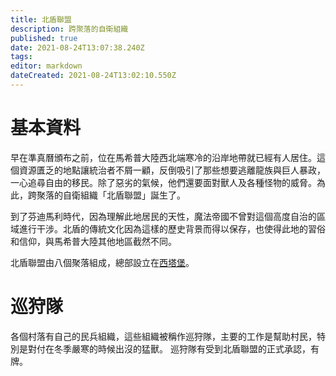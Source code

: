 ```yaml
---
title: 北盾聯盟
description: 跨聚落的自衛組織
published: true
date: 2021-08-24T13:07:38.240Z
tags: 
editor: markdown
dateCreated: 2021-08-24T13:02:10.550Z
---
```


# 基本資料
早在準真曆頒布之前，位在馬希普大陸西北端寒冷的沿岸地帶就已經有人居住。這個資源匱乏的地點讓統治者不屑一顧，反倒吸引了那些想要逃離龍族與巨人暴政，一心追尋自由的移民。除了惡劣的氣候，他們還要面對獸人及各種怪物的威脅。為此，跨聚落的自衛組織「北盾聯盟」誕生了。

到了芬迪馬利時代，因為理解此地居民的天性，魔法帝國不曾對這個高度自治的區域進行干涉。北盾的傳統文化因為這樣的歷史背景而得以保存，也使得此地的習俗和信仰，與馬希普大陸其他地區截然不同。

北盾聯盟由八個聚落組成，總部設立在[西塔堡](/地理/西塔堡)。

# 巡狩隊
各個村落有自己的民兵組織，這些組織被稱作巡狩隊，主要的工作是幫助村民，特別是對付在冬季嚴寒的時候出沒的猛獸。
巡狩隊有受到北盾聯盟的正式承認，有牌。